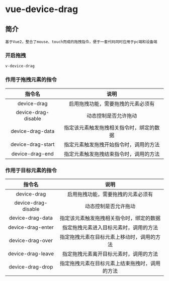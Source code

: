 # vue-device-drag

## 简介
```
基于Vue2，整合了mouse、touch而成的拖拽指令，便于一套代码同时应用于pc端和设备端
```

### 开启拖拽
```
v-device-drag
```

### 作用于拖拽元素的指令
|         指令名         |         说明         |
|:-------------------:|:--------------------:|
|     device-drag     |  启用拖拽功能，需要拖拽的元素必须有   |
| device-drag-disable |      动态控制是否允许拖动      |
|  device-drag-data   | 指定该元素触发拖拽相关指令时，绑定的数据 |
|  device-drag-start  | 指定元素触发拖拽开始指令时，调用的方法  |
|   device-drag-end   | 指定元素触发拖拽结束指令时，调用的方法  |

### 作用于目标元素的指令
|         指令名         |           说明            |
|:---------------------:|:-----------------------:|
|     device-drag     |    启用拖拽功能，需要拖拽的元素必须有    |
| device-drag-disable |       动态控制是否允许拖动        |
| device-drag-data |  指定该元素触发拖拽相关指令时，绑定的数据   |
| device-drag-enter |   指定拖拽元素进入目标元素时，调用的方法   |
| device-drag-over |  指定拖拽元素在目标元素上移动时，调用的方法  |
| device-drag-leave |   指定拖拽元素离开目标元素时，调用的方法   |
| device-drag-drop | 指定拖拽元素在目标元素上结束拖拽时，调用的方法 |